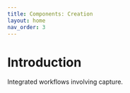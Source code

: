 ```yaml
---
title: Components: Creation
layout: home
nav_order: 3
---
```



# Introduction
Integrated workflows involving capture.
